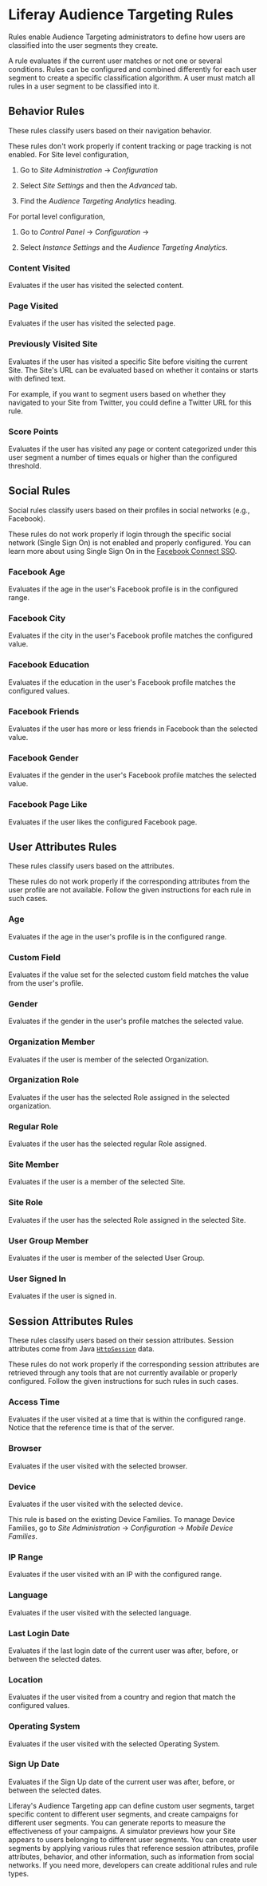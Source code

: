 # Liferay Audience Targeting Rules [](id=liferay-audience-targeting-rules)

Rules enable Audience Targeting administrators to define how users are
classified into the user segments they create.

A rule evaluates if the current user matches or not one or several
conditions. Rules can be configured and combined differently for each user
segment to create a specific classification algorithm. A user must match all
rules in a user segment to be classified into it.

## Behavior Rules [](id=behavior-rules)

These rules classify users based on their navigation behavior.

These rules don't work properly if content tracking or page tracking is not
enabled. For Site level configuration,

1.  Go to *Site Administration* &rarr; *Configuration*

2.  Select *Site Settings* and then the *Advanced* tab.

3.  Find the *Audience Targeting Analytics* heading.

For portal level configuration, 

1. Go to *Control Panel* &rarr; *Configuration* &rarr;

2. Select *Instance Settings* and the *Audience Targeting Analytics*.

### Content Visited [](id=content-visited)

Evaluates if the user has visited the selected content.

### Page Visited [](id=page-visited)

Evaluates if the user has visited the selected page.

### Previously Visited Site [](id=previously-visited-site)

Evaluates if the user has visited a specific Site before visiting the current
Site. The Site's URL can be evaluated based on whether it contains or starts
with defined text.

For example, if you want to segment users based on whether they navigated to
your Site from Twitter, you could define a Twitter URL for this rule.

### Score Points [](id=score-points)

Evaluates if the user has visited any page or content categorized under this
user segment a number of times equals or higher than the configured threshold.

## Social Rules [](id=social-rules)

Social rules classify users based on their profiles in social networks (e.g.,
Facebook).

These rules do not work properly if login through the specific social network
(Single Sign On) is not enabled and properly configured. You can learn more
about using Single Sign On in the [Facebook Connect
SSO](/discover/portal/-/knowledge_base/7-1/facebook-connect-single-sign-on-authentication).

### Facebook Age [](id=facebook-age)

Evaluates if the age in the user's Facebook profile is in the configured range.

### Facebook City [](id=facebook-city)

Evaluates if the city in the user's Facebook profile matches the configured
value.

### Facebook Education [](id=facebook-education)

Evaluates if the education in the user's Facebook profile matches the configured
values.

### Facebook Friends [](id=facebook-friends)

Evaluates if the user has more or less friends in Facebook than the selected
value.

### Facebook Gender [](id=facebook-gender)

Evaluates if the gender in the user's Facebook profile matches the selected
value.

### Facebook Page Like [](id=facebook-page-like)

Evaluates if the user likes the configured Facebook page.

## User Attributes Rules [](id=user-attributes-rules)

These rules classify users based on the attributes.

These rules do not work properly if the corresponding attributes from the user
profile are not available. Follow the given instructions for each rule in such
cases.

### Age [](id=age)

Evaluates if the age in the user's profile is in the configured range.

### Custom Field [](id=custom-field)

Evaluates if the value set for the selected custom field matches the value from
the user's profile.

### Gender [](id=gender)

Evaluates if the gender in the user's profile matches the selected value.

### Organization Member [](id=organization-member)

Evaluates if the user is member of the selected Organization.

### Organization Role [](id=organization-role)

Evaluates if the user has the selected Role assigned in the selected
organization.

### Regular Role [](id=regular-role)

Evaluates if the user has the selected regular Role assigned.

### Site Member [](id=site-member)

Evaluates if the user is a member of the selected Site.

### Site Role [](id=site-role)

Evaluates if the user has the selected Role assigned in the selected Site.

### User Group Member [](id=user-group-member)

Evaluates if the user is member of the selected User Group.

### User Signed In [](id=user-signed-in)

Evaluates if the user is signed in.

## Session Attributes Rules [](id=session-attributes-rules)

These rules classify users based on their session attributes. Session attributes
come from Java
[`HttpSession`](https://docs.oracle.com/javaee/7/api/javax/servlet/http/HttpSession.html)
data. 

These rules do not work properly if the corresponding session attributes are
retrieved through any tools that are not currently available or properly
configured. Follow the given instructions for such rules in such cases.

### Access Time [](id=access-time)

Evaluates if the user visited at a time that is within the configured
range. Notice that the reference time is that of the server.

### Browser [](id=browser)

Evaluates if the user visited with the selected browser.

### Device [](id=device)

Evaluates if the user visited with the selected device.

This rule is based on the existing Device Families. To manage Device Families,
go to *Site Administration* &rarr; *Configuration* &rarr; *Mobile Device
Families*.

### IP Range [](id=ip-range)

Evaluates if the user visited with an IP with the configured range.

### Language [](id=language)

Evaluates if the user visited with the selected language.

### Last Login Date [](id=last-login-date)

Evaluates if the last login date of the current user was after, before, or
between the selected dates.

### Location [](id=location)

Evaluates if the user visited from a country and region that match the
configured values.

### Operating System [](id=operating-system)

Evaluates if the user visited with the selected Operating System.

### Sign Up Date [](id=sign-up-date)

Evaluates if the Sign Up date of the current user was after, before, or between
the selected dates.

Liferay's Audience Targeting app can define custom user segments, target
specific content to different user segments, and create campaigns for different
user segments. You can generate reports to measure the effectiveness of your
campaigns. A simulator previews how your Site appears to users belonging to
different user segments. You can create user segments by applying various rules
that reference session attributes, profile attributes, behavior, and other
information, such as information from social networks. If you need more,
developers can create additional rules and rule types.
